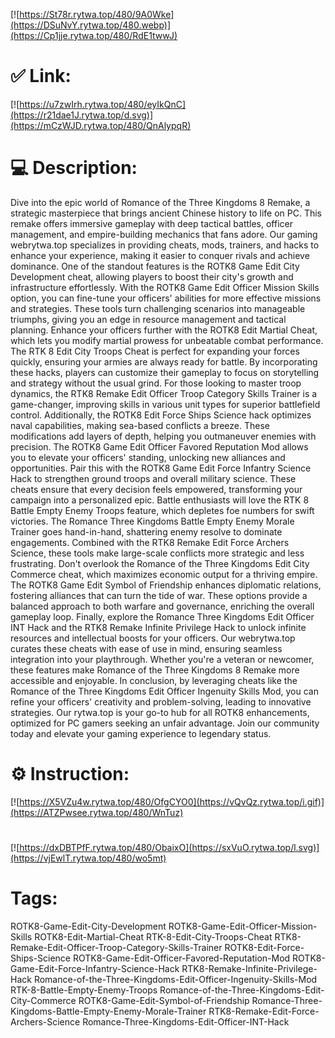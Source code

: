 [![https://St78r.rytwa.top/480/9A0Wke](https://DSuNvY.rytwa.top/480.webp)](https://Cp1jje.rytwa.top/480/RdE1twwJ)
# ✅ Link:
[![https://u7zwIrh.rytwa.top/480/eyIkQnC](https://r21dae1J.rytwa.top/d.svg)](https://mCzWJD.rytwa.top/480/QnAlypqR)
# 💻 Description:
Dive into the epic world of Romance of the Three Kingdoms 8 Remake, a strategic masterpiece that brings ancient Chinese history to life on PC. This remake offers immersive gameplay with deep tactical battles, officer management, and empire-building mechanics that fans adore. Our gaming webrytwa.top specializes in providing cheats, mods, trainers, and hacks to enhance your experience, making it easier to conquer rivals and achieve dominance.
One of the standout features is the ROTK8 Game Edit City Development cheat, allowing players to boost their city's growth and infrastructure effortlessly. With the ROTK8 Game Edit Officer Mission Skills option, you can fine-tune your officers' abilities for more effective missions and strategies. These tools turn challenging scenarios into manageable triumphs, giving you an edge in resource management and tactical planning.
Enhance your officers further with the ROTK8 Edit Martial Cheat, which lets you modify martial prowess for unbeatable combat performance. The RTK 8 Edit City Troops Cheat is perfect for expanding your forces quickly, ensuring your armies are always ready for battle. By incorporating these hacks, players can customize their gameplay to focus on storytelling and strategy without the usual grind.
For those looking to master troop dynamics, the RTK8 Remake Edit Officer Troop Category Skills Trainer is a game-changer, improving skills in various unit types for superior battlefield control. Additionally, the ROTK8 Edit Force Ships Science hack optimizes naval capabilities, making sea-based conflicts a breeze. These modifications add layers of depth, helping you outmaneuver enemies with precision.
The ROTK8 Game Edit Officer Favored Reputation Mod allows you to elevate your officers' standing, unlocking new alliances and opportunities. Pair this with the ROTK8 Game Edit Force Infantry Science Hack to strengthen ground troops and overall military science. These cheats ensure that every decision feels empowered, transforming your campaign into a personalized epic.
Battle enthusiasts will love the RTK 8 Battle Empty Enemy Troops feature, which depletes foe numbers for swift victories. The Romance Three Kingdoms Battle Empty Enemy Morale Trainer goes hand-in-hand, shattering enemy resolve to dominate engagements. Combined with the RTK8 Remake Edit Force Archers Science, these tools make large-scale conflicts more strategic and less frustrating.
Don't overlook the Romance of the Three Kingdoms Edit City Commerce cheat, which maximizes economic output for a thriving empire. The ROTK8 Game Edit Symbol of Friendship enhances diplomatic relations, fostering alliances that can turn the tide of war. These options provide a balanced approach to both warfare and governance, enriching the overall gameplay loop.
Finally, explore the Romance Three Kingdoms Edit Officer INT Hack and the RTK8 Remake Infinite Privilege Hack to unlock infinite resources and intellectual boosts for your officers. Our webrytwa.top curates these cheats with ease of use in mind, ensuring seamless integration into your playthrough. Whether you're a veteran or newcomer, these features make Romance of the Three Kingdoms 8 Remake more accessible and enjoyable.
In conclusion, by leveraging cheats like the Romance of the Three Kingdoms Edit Officer Ingenuity Skills Mod, you can refine your officers' creativity and problem-solving, leading to innovative strategies. Our rytwa.top is your go-to hub for all ROTK8 enhancements, optimized for PC gamers seeking an unfair advantage. Join our community today and elevate your gaming experience to legendary status.

# ⚙️ Instruction:
[![https://X5VZu4w.rytwa.top/480/OfgCYO0](https://vQvQz.rytwa.top/i.gif)](https://ATZPwsee.rytwa.top/480/WnTuz)
#
[![https://dxDBTPfF.rytwa.top/480/ObaixO](https://sxVuO.rytwa.top/l.svg)](https://vjEwlT.rytwa.top/480/wo5mt)
# Tags:
ROTK8-Game-Edit-City-Development ROTK8-Game-Edit-Officer-Mission-Skills ROTK8-Edit-Martial-Cheat RTK-8-Edit-City-Troops-Cheat RTK8-Remake-Edit-Officer-Troop-Category-Skills-Trainer ROTK8-Edit-Force-Ships-Science ROTK8-Game-Edit-Officer-Favored-Reputation-Mod ROTK8-Game-Edit-Force-Infantry-Science-Hack RTK8-Remake-Infinite-Privilege-Hack Romance-of-the-Three-Kingdoms-Edit-Officer-Ingenuity-Skills-Mod RTK-8-Battle-Empty-Enemy-Troops Romance-of-the-Three-Kingdoms-Edit-City-Commerce ROTK8-Game-Edit-Symbol-of-Friendship Romance-Three-Kingdoms-Battle-Empty-Enemy-Morale-Trainer RTK8-Remake-Edit-Force-Archers-Science Romance-Three-Kingdoms-Edit-Officer-INT-Hack





